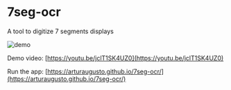 # 7seg-ocr
A tool to digitize 7 segments displays

![demo](demo.gif "Demo")

Demo video: [https://youtu.be/jclT1SK4UZ0](https://youtu.be/jclT1SK4UZ0)

Run the app: [https://arturaugusto.github.io/7seg-ocr/](https://arturaugusto.github.io/7seg-ocr/)


